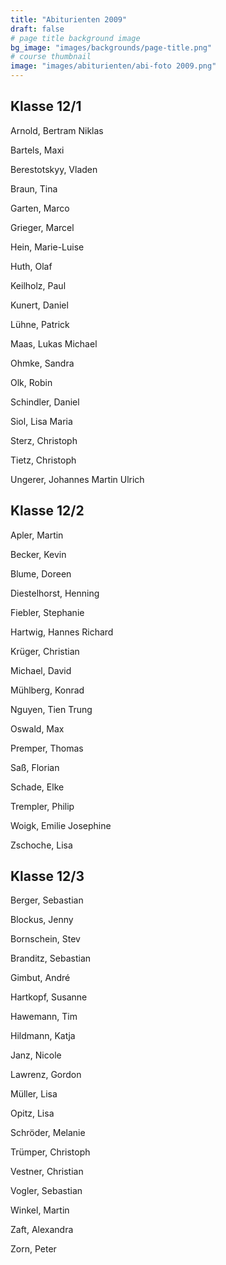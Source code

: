 ```yaml
---
title: "Abiturienten 2009"
draft: false
# page title background image
bg_image: "images/backgrounds/page-title.png"
# course thumbnail
image: "images/abiturienten/abi-foto 2009.png"
---
```


## Klasse 12/1

Arnold, Bertram Niklas

Bartels, Maxi

Berestotskyy, Vladen

Braun, Tina

Garten, Marco

Grieger, Marcel

Hein, Marie-Luise

Huth, Olaf

Keilholz, Paul

Kunert, Daniel

Lühne, Patrick

Maas, Lukas Michael

Ohmke, Sandra

Olk, Robin

Schindler, Daniel

Siol, Lisa Maria

Sterz, Christoph

Tietz, Christoph

Ungerer, Johannes Martin Ulrich

## Klasse 12/2

Apler, Martin

Becker, Kevin

Blume, Doreen

Diestelhorst, Henning

Fiebler, Stephanie

Hartwig, Hannes Richard

Krüger, Christian

Michael, David

Mühlberg, Konrad

Nguyen, Tien Trung

Oswald, Max

Premper, Thomas

Saß, Florian

Schade, Elke

Trempler, Philip

Woigk, Emilie Josephine

Zschoche, Lisa

## Klasse 12/3

Berger, Sebastian

Blockus, Jenny

Bornschein, Stev

Branditz, Sebastian

Gimbut, André

Hartkopf, Susanne

Hawemann, Tim

Hildmann, Katja

Janz, Nicole

Lawrenz, Gordon

Müller, Lisa

Opitz, Lisa

Schröder, Melanie

Trümper, Christoph

Vestner, Christian

Vogler, Sebastian

Winkel, Martin

Zaft, Alexandra

Zorn, Peter
